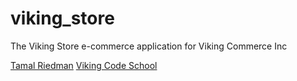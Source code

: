 viking_store
============

The Viking Store e-commerce application for Viking Commerce Inc

[Tamal Riedman](https://github.com/triedman99)
[Viking Code School](www.vikingcodeschool.com)